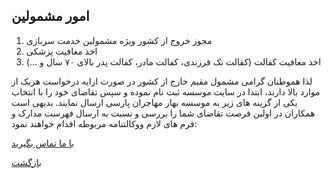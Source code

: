 ## امور مشمولین
1. مجوز خروج از کشور ویژه مشمولین خدمت سربازی
2. اخذ معافیت پزشکی
3. اخذ معافیت کفالت (کفالت تک فرزندی، کفالت مادر، کفالت پدر بالای ۷۰ سال و  ...)

لذا هموطنان گرامی مشمول مقیم خارج از کشور در صورت ارایه درخواست هریک از موارد بالا دارند، ابتدا در سایت موسسه ثبت نام نموده و سپس تقاضای خود را با انتخاب یکی از گزینه های زیر به موسسه بهار مهاجران پارسی ارسال نمایند. بدیهی است همکاران در اولین فرصت تقاضای شما را بررسی و نسبت به ارسال فهرست مدارک و فرم های لازم ووکالتنامه مربوطه اقدام خواهند نمود:

[با ما تماس بگیرید](#sect5)

[بازگشت](.)